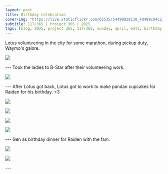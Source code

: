 ```yaml
---
layout: post
title: Birthday celebration
cover-img: "https://live.staticflickr.com/65535/54490828138_4d488c94c2_h.jpg"
subtitle: 117/365 | Project 365 | 2025
tags: [blog, 2025, project 365, 117/365, sunday, april, eats, birthday, pandan, cupcakes]
---
```

<style>
  .intro-header.big-img {
    background-position:center; 
  }
</style>
Lotus volunteering in the city for some marathon, during pickup duty, Waymo's galore.
<p class="post-img-wrap">
  <img src="https://live.staticflickr.com/65535/54480894578_8ead29adcb_h.jpg">
</p>
---
Took the ladies to B-Star after their volunteering work.
<p class="post-img-wrap">
  <img src="https://live.staticflickr.com/65535/54480973780_98414d19c5_h.jpg">
</p>
---
After Lotus got back, Lotus got to work to make pandan cupcakes for Raiden for his birthday. <3
<p class="post-img-wrap">
  <img src="https://live.staticflickr.com/65535/54490828158_abaa6f5517_h.jpg">
</p>
<p class="post-img-wrap">
  <img src="https://live.staticflickr.com/65535/54490827883_d704a5b573_h.jpg">
</p>
<p class="post-img-wrap">
  <img src="https://live.staticflickr.com/65535/54490828098_d6e1990828_h.jpg">
</p>
<p class="post-img-wrap">
  <img src="https://live.staticflickr.com/65535/54479875102_3b242f3551_h.jpg">
</p>
---
Gen as birthday dinner for Raiden with the fam.
<p class="post-img-wrap">
  <img src="https://live.staticflickr.com/65535/54481412251_b8275b7a99_h.jpg">
</p>
<p class="post-img-wrap">
  <img src="https://live.staticflickr.com/65535/54481776535_b25ea6f979_h.jpg">
</p>
---
